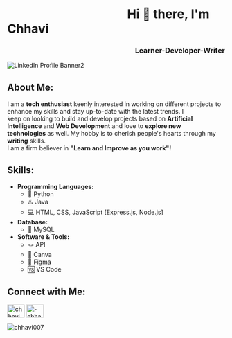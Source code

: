 # &emsp; &emsp; &emsp; &emsp; &emsp; &emsp; &emsp; &emsp; Hi 👋 there, I'm Chhavi
### &emsp; &emsp; &emsp; &emsp; &emsp; &emsp; &emsp; &emsp; &emsp; &emsp; &emsp; &emsp; &emsp; &emsp; &ensp; Learner-Developer-Writer
![LinkedIn Profile Banner2](https://github.com/Chhavi007/chhavi007/assets/123095799/6029a595-81da-48d9-b70e-b971911dc321)

## About Me: 
I am a <b>tech enthusiast</b> keenly interested in working on different projects to enhance my skills and stay up-to-date with the latest trends.
I keep on looking to build and develop projects based on <b>Artificial Intelligence</b> and <b>Web Development</b> and love to <b>explore new technologies</b> as well. My hobby is to cherish people's hearts through my <b>writing</b> skills.<br>I am a firm believer in <b>"Learn and Improve as you work"!</b>
## Skills: 
- <b>Programming Languages:</b>
  - 🐍 Python
  - ♨️ Java
  - 💻 HTML, CSS, JavaScript [Express.js, Node.js]
- <b>Database:</b>
  - 🐬 MySQL
- <b>Software & Tools:</b>
  - 🪢 API
  - 🔶 Canva
  - 🔶 Figma
  - 🆚 VS Code

## Connect with Me:
<p align="left">
<a href="https://github.com/chhavi007" target="blank"><img align="center" src="https://cdn.jsdelivr.net/npm/simple-icons@3.0.1/icons/github.svg" alt="chhavi007" height="30" width="40" /></a>
<a href="https://linkedin.com/in/-chhavi" target="blank"><img align="center" src="https://raw.githubusercontent.com/rahuldkjain/github-profile-readme-generator/master/src/images/icons/Social/linked-in-alt.svg" alt="-chhavi" height="30" width="40" /></a>
</p>
<p align="left"> <img src="https://komarev.com/ghpvc/?username=chhavi007&label=Profile%20views&color=0e75b6&style=flat" alt="chhavi007" /> </p>
